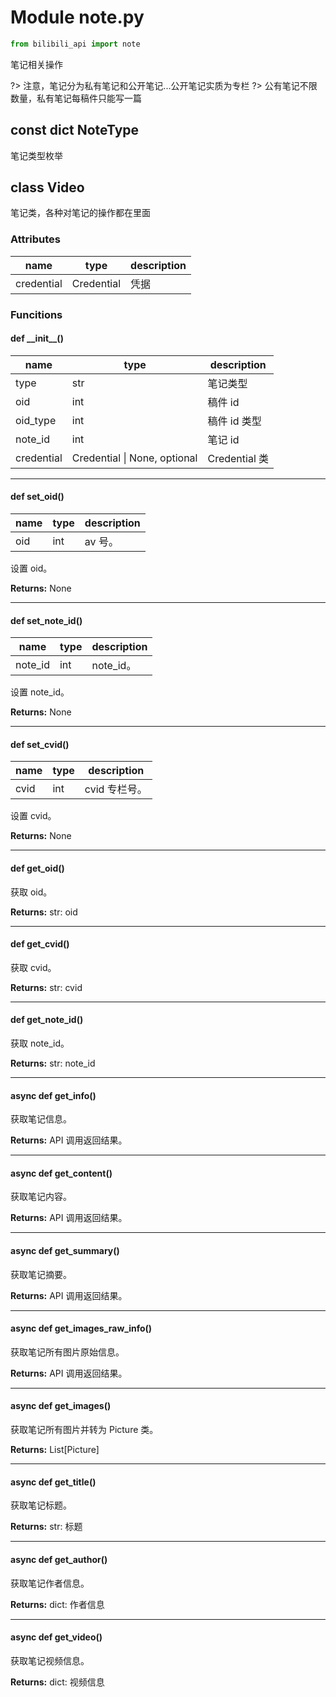 # Module note.py

```python
from bilibili_api import note
```

笔记相关操作

?> 注意，笔记分为私有笔记和公开笔记...公开笔记实质为专栏
?> 公有笔记不限数量，私有笔记每稿件只能写一篇

## const dict NoteType

笔记类型枚举

## class Video

笔记类，各种对笔记的操作都在里面

### Attributes

| name | type | description|
| ---- | ---- | ---------- |
| credential | Credential | 凭据 |

### Funcitions

#### def \_\_init\_\_()
| name | type | description|
| ---- | ---- | ---------- |
| type | str | 笔记类型 |
| oid | int | 稿件 id |
| oid_type | int | 稿件 id 类型 |
| note_id | int | 笔记 id |
| credential | Credential \| None, optional | Credential 类 |

---

#### def set_oid()

| name | type | description |
| ---- | ---- | ----------- |
| oid | int  | av 号。     |

设置 oid。

**Returns:** None

---

#### def set_note_id()

| name | type | description |
| ---- | ---- | ----------- |
| note_id | int  | note_id。 |

设置 note_id。

**Returns:** None

---

#### def set_cvid()

| name | type | description |
| ---- | ---- | ----------- |
| cvid | int  | cvid 专栏号。 |

设置 cvid。

**Returns:** None

---

#### def get_oid()

获取 oid。

**Returns:** str: oid

---

#### def get_cvid()

获取 cvid。

**Returns:** str: cvid

---

#### def get_note_id()

获取 note_id。

**Returns:** str: note_id

---

#### async def get_info()

获取笔记信息。

**Returns:** API 调用返回结果。

---

#### async def get_content()

获取笔记内容。

**Returns:** API 调用返回结果。

---

#### async def get_summary()

获取笔记摘要。

**Returns:** API 调用返回结果。

---

#### async def get_images_raw_info()

获取笔记所有图片原始信息。

**Returns:** API 调用返回结果。

---

#### async def get_images()

获取笔记所有图片并转为 Picture 类。

**Returns:** List[Picture]

---

#### async def get_title()

获取笔记标题。

**Returns:** str: 标题

---

#### async def get_author()

获取笔记作者信息。

**Returns:** dict: 作者信息

---

#### async def get_video()

获取笔记视频信息。

**Returns:** dict: 视频信息